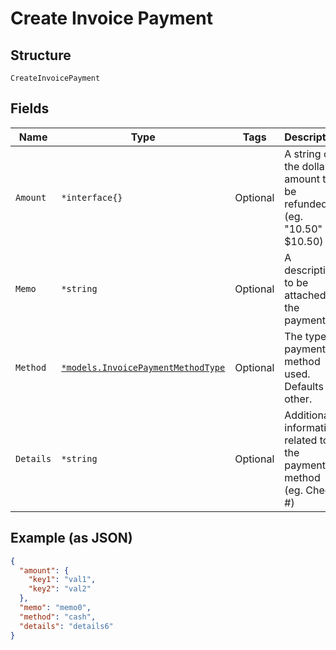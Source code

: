 
# Create Invoice Payment

## Structure

`CreateInvoicePayment`

## Fields

| Name | Type | Tags | Description |
|  --- | --- | --- | --- |
| `Amount` | `*interface{}` | Optional | A string of the dollar amount to be refunded (eg. "10.50" => $10.50) |
| `Memo` | `*string` | Optional | A description to be attached to the payment. |
| `Method` | [`*models.InvoicePaymentMethodType`](../../doc/models/invoice-payment-method-type.md) | Optional | The type of payment method used. Defaults to other. |
| `Details` | `*string` | Optional | Additional information related to the payment method (eg. Check #) |

## Example (as JSON)

```json
{
  "amount": {
    "key1": "val1",
    "key2": "val2"
  },
  "memo": "memo0",
  "method": "cash",
  "details": "details6"
}
```

